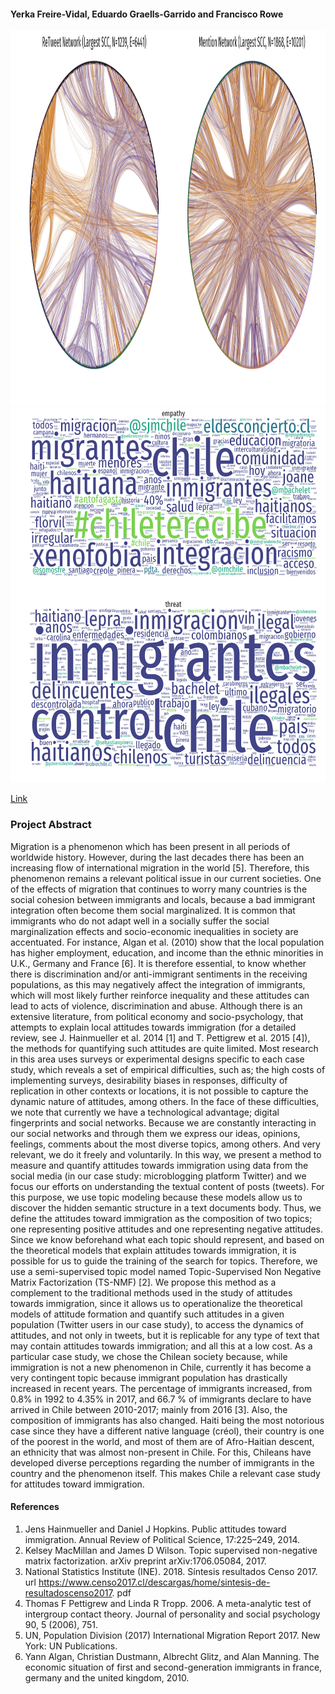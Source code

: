 
#### Yerka Freire-Vidal, Eduardo Graells-Garrido and Francisco Rowe

<img src="https://raw.githubusercontent.com/Yerka-Freire/Attitudes-toward-immigration/master/network_communities.png" alt="Networks" width="1200px" height="600px">

<img src="https://raw.githubusercontent.com/Yerka-Freire/Attitudes-toward-immigration/master/wordcloud_term_matrices.png" alt="Wordclouds" width="1200px" height="600px">


[Link](https://dl.acm.org/doi/abs/10.1145/3308560.3316455)

### Project Abstract

Migration is a phenomenon which has been present in all periods of worldwide history. However, during the last decades there has been an increasing flow of international migration in the world [5]. Therefore, this phenomenon remains a relevant political issue in our current societies. One of the effects of migration that continues to worry many countries is the social cohesion between immigrants and locals, because a bad immigrant integration often become them social marginalized.  It is common that immigrants who do not adapt well in a socially suffer the social marginalization effects and socio-economic inequalities in society are accentuated. For instance, Algan et al. (2010) show that the local population has higher employment, education, and income than the ethnic minorities in U.K., Germany and France [6]. It is therefore essential, to know whether there is discrimination and/or anti-immigrant sentiments in the receiving populations, as this may negatively affect the integration of immigrants, which will most likely further reinforce inequality and these attitudes can lead to acts of violence, discrimination and abuse.
Although there is an extensive literature, from political economy and socio-psychology, that attempts to explain local attitudes towards immigration (for a detailed review, see J. Hainmueller et al. 2014 [1] and T. Pettigrew et al. 2015 [4]), the methods for quantifying such attitudes are quite limited. Most research in this area uses surveys or experimental designs specific to each case study, which reveals a set of empirical difficulties, such as; the high costs of implementing surveys, desirability biases in responses, difficulty of replication in other contexts or locations, it is not possible to capture the dynamic nature of attitudes, among others. In the face of these difficulties, we note that currently we have a technological advantage; digital fingerprints and social networks. Because we are constantly interacting in our social networks and through them we express our ideas, opinions, feelings, comments about the most diverse topics, among others. And very relevant, we do it freely and voluntarily. In this way, we present a method to measure and quantify attitudes towards immigration using data from the social media (in our case study: microblogging platform Twitter) and we focus our efforts on understanding the textual content of posts (tweets). For this purpose, we use topic modeling because these models allow us to discover the hidden semantic structure in a text documents body. Thus, we define the attitudes toward immigration as the composition of two topics; one representing positive attitudes and one representing negative attitudes. Since we know beforehand what each topic should represent, and based on the theoretical models that explain attitudes towards immigration, it is possible for us to guide the training of the search for topics. Therefore, we use a semi-supervised topic model named Topic-Supervised Non Negative Matrix Factorization (TS-NMF) [2]. We propose this method as a complement to the traditional methods used in the study of attitudes towards immigration, since it allows us to operationalize the theoretical models of attitude formation and quantify such attitudes in a given population (Twitter users in our case study), to access the dynamics of attitudes, and not only in tweets, but it is replicable for any type of text that may contain attitudes towards immigration; and all this at a low cost.
As a particular case study, we chose the Chilean society because, while immigration is not a new phenomenon in Chile, currently it has become a very contingent topic because immigrant population has drastically increased in recent years. The percentage of immigrants increased, from 0.8%  in 1992 to 4.35%  in 2017, and 66.7 %  of immigrants declare to have arrived in Chile between 2010-2017; mainly from 2016 [3]. Also, the composition of immigrants has also changed. Haiti being the most notorious case since they have a different native language (créol), their country is one of the poorest in the world, and most of them are of Afro-Haitian descent, an ethnicity that was almost non-present in Chile. For this, Chileans have developed diverse perceptions regarding the number of immigrants in the country and the phenomenon itself. This makes Chile a relevant case study for attitudes toward immigration.

#### References

1.   Jens Hainmueller and Daniel J Hopkins.  Public attitudes toward immigration. Annual Review of Political Science, 17:225–249, 2014.
2.   Kelsey MacMillan and James D Wilson. Topic supervised non-negative matrix factorization. arXiv preprint arXiv:1706.05084, 2017.
3.   National Statistics Institute (INE). 2018. Síntesis resultados Censo 2017. url https://www.censo2017.cl/descargas/home/sintesis-de-resultadoscenso2017. pdf
4.   Thomas F Pettigrew and Linda R Tropp. 2006. A meta-analytic test of intergroup contact theory. Journal of personality and social psychology 90, 5 (2006), 751.
5.   UN, Population Division (2017) International Migration Report 2017. New York: UN Publications.
6.   Yann Algan, Christian Dustmann, Albrecht Glitz, and Alan Manning.  The economic situation of first and second-generation immigrants in france, germany and the united kingdom, 2010.

